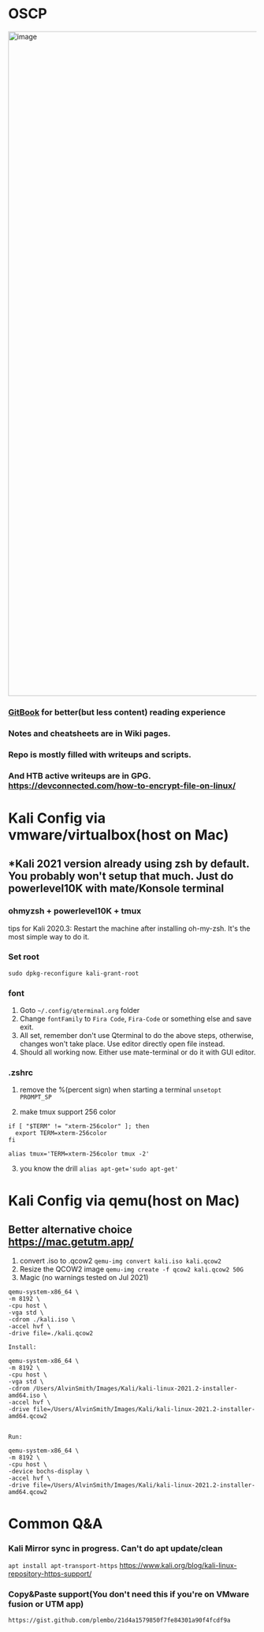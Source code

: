 # OSCP
<img width="1348" alt="image" src="https://user-images.githubusercontent.com/24937594/199577713-5eaaced3-7354-4db0-aeb9-c867cc638b5b.png">

### [GitBook](https://alvinsmith.gitbook.io/progressive-oscp/) for better(but less content) reading experience
### Notes and cheatsheets are in Wiki pages. 
### Repo is mostly filled with writeups and scripts.
### And HTB active writeups are in GPG. https://devconnected.com/how-to-encrypt-file-on-linux/

# Kali Config via vmware/virtualbox(host on Mac)
## *Kali 2021 version already using zsh by default. You probably won't setup that much. Just do powerlevel10K with mate/Konsole terminal
### ohmyzsh + powerlevel10K + tmux
tips for Kali 2020.3: Restart the machine after installing oh-my-zsh. It's the most simple way to do it.

### Set root
`sudo dpkg-reconfigure kali-grant-root`

### font
1. Goto `~/.config/qterminal.org` folder
2. Change `fontFamily` to `Fira Code`, `Fira-Code` or something else and save exit.
3. All set, remember don't use Qterminal to do the above steps, otherwise, changes won't take place. Use editor directly open file instead.
4. Should all working now. Either use mate-terminal or do it with GUI editor. 

### .zshrc
1. remove the %(percent sign) when starting a terminal
`unsetopt PROMPT_SP` 

2. make tmux support 256 color
```
if [ "$TERM" != "xterm-256color" ]; then
  export TERM=xterm-256color
fi

alias tmux='TERM=xterm-256color tmux -2'
```

3. you know the drill
`alias apt-get='sudo apt-get'` 

# Kali Config via qemu(host on Mac)
## Better alternative choice https://mac.getutm.app/
1. convert .iso to .qcow2
`qemu-img convert kali.iso kali.qcow2`
2. Resize the QCOW2 image
`qemu-img create -f qcow2 kali.qcow2 50G`
3. Magic (no warnings tested on Jul 2021)
```
qemu-system-x86_64 \
-m 8192 \
-cpu host \
-vga std \
-cdrom ./kali.iso \
-accel hvf \
-drive file=./kali.qcow2

Install:

qemu-system-x86_64 \
-m 8192 \
-cpu host \
-vga std \
-cdrom /Users/AlvinSmith/Images/Kali/kali-linux-2021.2-installer-amd64.iso \
-accel hvf \
-drive file=/Users/AlvinSmith/Images/Kali/kali-linux-2021.2-installer-amd64.qcow2


Run:

qemu-system-x86_64 \
-m 8192 \
-cpu host \
-device bochs-display \
-accel hvf \
-drive file=/Users/AlvinSmith/Images/Kali/kali-linux-2021.2-installer-amd64.qcow2

```

# Common Q&A
### Kali Mirror sync in progress. Can't do apt update/clean
`apt install apt-transport-https` https://www.kali.org/blog/kali-linux-repository-https-support/
### Copy&Paste support(You don't need this if you're on VMware fusion or UTM app)
`https://gist.github.com/plembo/21d4a1579850f7fe84301a90f4fcdf9a`
